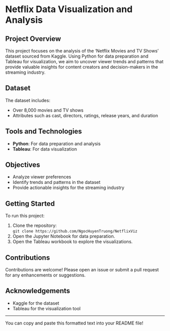 # **Netflix Data Visualization and Analysis**

## **Project Overview**
This project focuses on the analysis of the ‘Netflix Movies and TV Shows’ dataset sourced from Kaggle. Using Python for data preparation and Tableau for visualization, we aim to uncover viewer trends and patterns that provide valuable insights for content creators and decision-makers in the streaming industry.

## **Dataset**
The dataset includes:
- Over 8,000 movies and TV shows
- Attributes such as cast, directors, ratings, release years, and duration

## **Tools and Technologies**
- **Python**: For data preparation and analysis
- **Tableau**: For data visualization

## **Objectives**
- Analyze viewer preferences
- Identify trends and patterns in the dataset
- Provide actionable insights for the streaming industry

## **Getting Started**
To run this project:
1. Clone the repository:  
   `git clone https://github.com/NgocHuyenTruong/NetflixViz`
2. Open the Jupyter Notebook for data preparation.
3. Open the Tableau workbook to explore the visualizations.

## **Contributions**
Contributions are welcome! Please open an issue or submit a pull request for any enhancements or suggestions.

## **Acknowledgements**
- Kaggle for the dataset
- Tableau for the visualization tool

---

You can copy and paste this formatted text into your README file!
